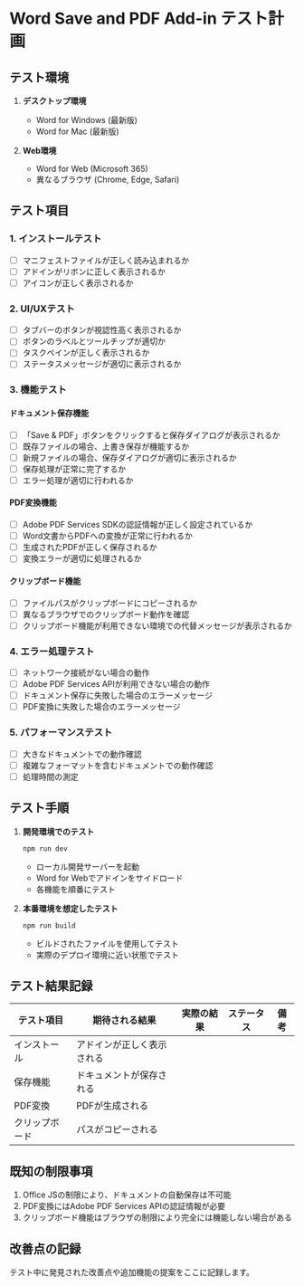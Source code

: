 # Word Save and PDF Add-in テスト計画

## テスト環境

1. **デスクトップ環境**
   - Word for Windows (最新版)
   - Word for Mac (最新版)

2. **Web環境**
   - Word for Web (Microsoft 365)
   - 異なるブラウザ (Chrome, Edge, Safari)

## テスト項目

### 1. インストールテスト

- [ ] マニフェストファイルが正しく読み込まれるか
- [ ] アドインがリボンに正しく表示されるか
- [ ] アイコンが正しく表示されるか

### 2. UI/UXテスト

- [ ] タブバーのボタンが視認性高く表示されるか
- [ ] ボタンのラベルとツールチップが適切か
- [ ] タスクペインが正しく表示されるか
- [ ] ステータスメッセージが適切に表示されるか

### 3. 機能テスト

#### ドキュメント保存機能
- [ ] 「Save & PDF」ボタンをクリックすると保存ダイアログが表示されるか
- [ ] 既存ファイルの場合、上書き保存が機能するか
- [ ] 新規ファイルの場合、保存ダイアログが適切に表示されるか
- [ ] 保存処理が正常に完了するか
- [ ] エラー処理が適切に行われるか

#### PDF変換機能
- [ ] Adobe PDF Services SDKの認証情報が正しく設定されているか
- [ ] Word文書からPDFへの変換が正常に行われるか
- [ ] 生成されたPDFが正しく保存されるか
- [ ] 変換エラーが適切に処理されるか

#### クリップボード機能
- [ ] ファイルパスがクリップボードにコピーされるか
- [ ] 異なるブラウザでのクリップボード動作を確認
- [ ] クリップボード機能が利用できない環境での代替メッセージが表示されるか

### 4. エラー処理テスト

- [ ] ネットワーク接続がない場合の動作
- [ ] Adobe PDF Services APIが利用できない場合の動作
- [ ] ドキュメント保存に失敗した場合のエラーメッセージ
- [ ] PDF変換に失敗した場合のエラーメッセージ

### 5. パフォーマンステスト

- [ ] 大きなドキュメントでの動作確認
- [ ] 複雑なフォーマットを含むドキュメントでの動作確認
- [ ] 処理時間の測定

## テスト手順

1. **開発環境でのテスト**
   ```
   npm run dev
   ```
   - ローカル開発サーバーを起動
   - Word for Webでアドインをサイドロード
   - 各機能を順番にテスト

2. **本番環境を想定したテスト**
   ```
   npm run build
   ```
   - ビルドされたファイルを使用してテスト
   - 実際のデプロイ環境に近い状態でテスト

## テスト結果記録

| テスト項目 | 期待される結果 | 実際の結果 | ステータス | 備考 |
|----------|--------------|----------|---------|------|
| インストール | アドインが正しく表示される | | | |
| 保存機能 | ドキュメントが保存される | | | |
| PDF変換 | PDFが生成される | | | |
| クリップボード | パスがコピーされる | | | |

## 既知の制限事項

1. Office JSの制限により、ドキュメントの自動保存は不可能
2. PDF変換にはAdobe PDF Services APIの認証情報が必要
3. クリップボード機能はブラウザの制限により完全には機能しない場合がある

## 改善点の記録

テスト中に発見された改善点や追加機能の提案をここに記録します。
